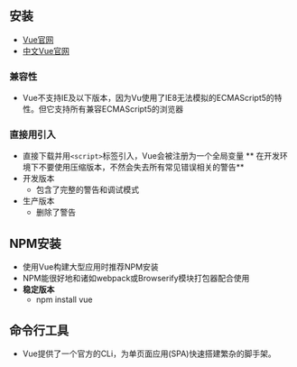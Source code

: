 

## 安装
- [Vue官网](https://vuejs.org/)
- [中文Vue官网](https://cn.vuejs.org/index.html)

### 兼容性
- Vue不支持IE及以下版本，因为Vu使用了IE8无法模拟的ECMAScript5的特性。但它支持所有兼容ECMAScript5的浏览器
### 直接用<srcipt>引入
- 直接下载并用`<script>`标签引入，Vue会被注册为一个全局变量
** 在开发环境下不要使用压缩版本，不然会失去所有常见错误相关的警告**
- 开发版本
  - 包含了完整的警告和调试模式
- 生产版本
  - 删除了警告
## NPM安装
- 使用Vue构建大型应用时推荐NPM安装
- NPM能很好地和诸如webpack或Browserify模块打包器配合使用
- **稳定版本**
  - npm install vue
## 命令行工具
- Vue提供了一个官方的CLi，为单页面应用(SPA)快速搭建繁杂的脚手架。
